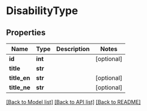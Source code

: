 # DisabilityType

## Properties
Name | Type | Description | Notes
------------ | ------------- | ------------- | -------------
**id** | **int** |  | [optional] 
**title** | **str** |  | 
**title_en** | **str** |  | [optional] 
**title_ne** | **str** |  | [optional] 

[[Back to Model list]](../README.md#documentation-for-models) [[Back to API list]](../README.md#documentation-for-api-endpoints) [[Back to README]](../README.md)


